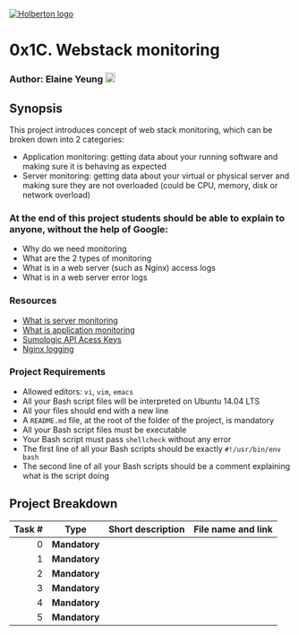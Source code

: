 [![Holberton logo](https://www.holbertonschool.com/assets/holberton-logo-1cc451260ca3cd297def53f2250a9794810667c7ca7b5fa5879a569a457bf16f.png)](https://www.holbertonschool.com/)
# 0x1C. Webstack monitoring

### Author: Elaine Yeung [<img src="https://user-images.githubusercontent.com/23224088/27935507-4e614b68-6260-11e7-8b20-d0352ef3ff53.png" height="18px"/>](https://twitter.com/egsy) 

## Synopsis
This project introduces concept of web stack monitoring, which can be broken down into 2 categories:
* Application monitoring: getting data about your running software and making sure it is behaving as expected
* Server monitoring: getting data about your virtual or physical server and making sure they are not overloaded (could be CPU, memory, disk or network overload)

### At the end of this project students should be able to explain to anyone, **without the help of Google**:

- Why do we need monitoring
- What are the 2 types of monitoring
- What is in a web server (such as Nginx) access logs
- What is in a web server error logs

### Resources

- [What is server monitoring](http://www.monitance.com/en/product-news/what-is-server-monitoring-and-why-is-it-important/)
- [What is application monitoring](https://en.wikipedia.org/wiki/Application_performance_management)
- [Sumologic API Acess Keys](https://help.sumologic.com/Manage/Security/Access_Keys)
- [Nginx logging](https://www.nginx.com/resources/admin-guide/logging-and-monitoring/)


### Project Requirements
-   Allowed editors: `vi`, `vim`, `emacs`
-   All your Bash script files will be interpreted on Ubuntu 14.04 LTS
-   All your files should end with a new line
-   A `README.md` file, at the root of the folder of the project, is mandatory
-   All your Bash script files must be executable
-   Your Bash script must pass `shellcheck` without any error
-   The first line of all your Bash scripts should be exactly `#!/usr/bin/env bash`
-   The second line of all your Bash scripts should be a comment explaining what is the script doing

## Project Breakdown
Task # | Type | Short description | File name and link |
---: | --- | --- | --- |
0 | **Mandatory** | | 
1 | **Mandatory** | | 
2 | **Mandatory** | | 
3 | **Mandatory** | | 
4 | **Mandatory** | | 
5 | **Mandatory** | | 
